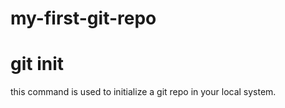 # my-first-git-repo




# git init
this command is used to initialize a git repo in your local system.
